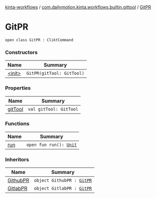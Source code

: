 [kinta-workflows](../../index.md) / [com.dailymotion.kinta.workflows.builtin.gittool](../index.md) / [GitPR](./index.md)

# GitPR

`open class GitPR : CliktCommand`

### Constructors

| Name | Summary |
|---|---|
| [&lt;init&gt;](-init-.md) | `GitPR(gitTool: GitTool)` |

### Properties

| Name | Summary |
|---|---|
| [gitTool](git-tool.md) | `val gitTool: GitTool` |

### Functions

| Name | Summary |
|---|---|
| [run](run.md) | `open fun run(): `[`Unit`](https://kotlinlang.org/api/latest/jvm/stdlib/kotlin/-unit/index.html) |

### Inheritors

| Name | Summary |
|---|---|
| [GithubPR](../-github-p-r.md) | `object GithubPR : `[`GitPR`](./index.md) |
| [GitlabPR](../-gitlab-p-r.md) | `object GitlabPR : `[`GitPR`](./index.md) |
